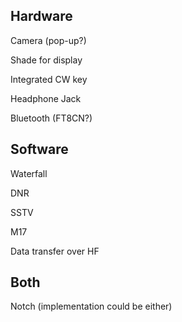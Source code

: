 ## Hardware
Camera (pop-up?)

Shade for display

Integrated CW key

Headphone Jack

Bluetooth (FT8CN?)

## Software
Waterfall

DNR

SSTV

M17

Data transfer over HF
## Both

Notch (implementation could be either)

